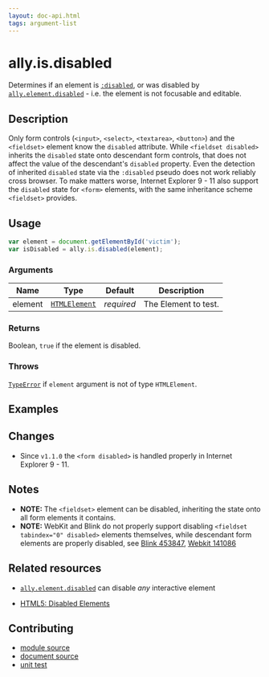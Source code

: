 ```yaml
---
layout: doc-api.html
tags: argument-list
---
```


# ally.is.disabled

Determines if an element is [`:disabled`](https://developer.mozilla.org/en-US/docs/Web/CSS/%3Adisabled), or was disabled by [`ally.element.disabled`](../element/disabled.md) - i.e. the element is not focusable and editable.


## Description

Only form controls (`<input>`, `<select>`, `<textarea>`, `<button>`) and the `<fieldset>` element know the `disabled` attribute. While `<fieldset disabled>` inherits the `disabled` state onto descendant form controls, that does not affect the value of the descendant's `disabled` property. Even the detection of inherited `disabled` state via the `:disabled` pseudo does not work reliably cross browser. To make matters worse, Internet Explorer 9 - 11 also support the `disabled` state for `<form>` elements, with the same inheritance scheme `<fieldset>` provides.


## Usage

```js
var element = document.getElementById('victim');
var isDisabled = ally.is.disabled(element);
```

### Arguments

| Name | Type | Default | Description |
| ---- | ---- | ------- | ----------- |
| element | [`HTMLElement`](https://developer.mozilla.org/en/docs/Web/API/HTMLElement) | *required* | The Element to test. |

### Returns

Boolean, `true` if the element is disabled.

### Throws

[`TypeError`](https://developer.mozilla.org/en-US/docs/Web/JavaScript/Reference/Global_Objects/TypeError) if `element` argument is not of type `HTMLElement`.


## Examples


## Changes

* Since `v1.1.0` the `<form disabled>` is handled properly in Internet Explorer 9 - 11.


## Notes

* **NOTE:** The `<fieldset>` element can be disabled, inheriting the state onto all form elements it contains.
* **NOTE:** WebKit and Blink do not properly support disabling `<fieldset tabindex="0" disabled>` elements themselves, while descendant form elements are properly disabled, see [Blink 453847](https://code.google.com/p/chromium/issues/detail?id=453847), [Webkit 141086](https://bugs.webkit.org/show_bug.cgi?id=141086)


## Related resources

* [`ally.element.disabled`](../element/disabled.md) can disable *any* interactive element

* [HTML5: Disabled Elements](http://www.w3.org/TR/html5/disabled-elements.html#disabled-elements)


## Contributing

* [module source](https://github.com/medialize/ally.js/blob/master/src/is/disabled.js)
* [document source](https://github.com/medialize/ally.js/blob/master/docs/api/is/disabled.md)
* [unit test](https://github.com/medialize/ally.js/blob/master/test/unit/is.disabled.test.js)

